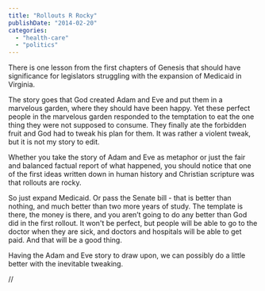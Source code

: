 ```yaml
---
title: "Rollouts R Rocky"
publishDate: "2014-02-20"
categories: 
  - "health-care"
  - "politics"
---
```


There is one lesson from the first chapters of Genesis that should have significance for legislators struggling with the expansion of Medicaid in Virginia.

The story goes that God created Adam and Eve and put them in a marvelous garden, where they should have been happy. Yet these perfect people in the marvelous garden responded to the temptation to eat the one thing they were not supposed to consume. They finally ate the forbidden fruit and God had to tweak his plan for them. It was rather a violent tweak, but it is not my story to edit.

Whether you take the story of Adam and Eve as metaphor or just the fair and balanced factual report of what happened, you should notice that one of the first ideas written down in human history and Christian scripture was that rollouts are rocky.

So just expand Medicaid. Or pass the Senate bill - that is better than nothing, and much better than two more years of study. The template is there, the money is there, and you aren’t going to do any better than God did in the first rollout. It won't be perfect, but people will be able to go to the doctor when they are sick, and doctors and hospitals will be able to get paid. And that will be a good thing.

Having the Adam and Eve story to draw upon, we can possibly do a little better with the inevitable tweaking.

//
